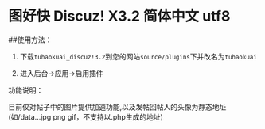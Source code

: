 # 图好快  Discuz! X3.2  简体中文 utf8

##使用方法：

1. 下载`tuhaokuai_discuz!3.2`到您的网站`source/plugins`下并改名为`tuhaokuai`

2. 进入后台->应用->启用插件 



功能说明：

目前仅对帖子中的图片提供加速功能,以及发帖回帖人的头像为静态地址(如/data...jpg png gif，不支持以.php生成的地址)


